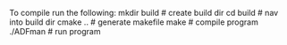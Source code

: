To compile run the following:
	mkdir build  # create build dir
	cd build     # nav into build dir
	cmake ..     # generate makefile
	make         # compile program  
	./ADFman     # run program
